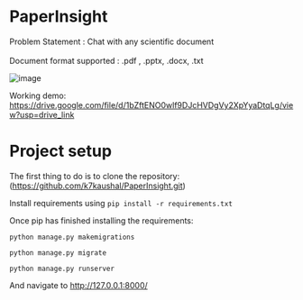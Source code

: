 # PaperInsight
Problem Statement : Chat with any scientific document <br></br>
Document format supported : .pdf , .pptx, .docx, .txt

![image](https://github.com/k7kaushal/PaperInsight/assets/82771451/c3bcd715-9731-418f-a65f-c8dc8cad6221)

Working demo: https://drive.google.com/file/d/1bZftENO0wlf9DJcHVDgVy2XpYyaDtqLg/view?usp=drive_link

# Project setup

The first thing to do is to clone the repository: (https://github.com/k7kaushal/PaperInsight.git)

Install requirements using `pip install -r requirements.txt`

Once pip has finished installing the requirements:

`python manage.py makemigrations`

`python manage.py migrate`

`python manage.py runserver`

And navigate to http://127.0.0.1:8000/
